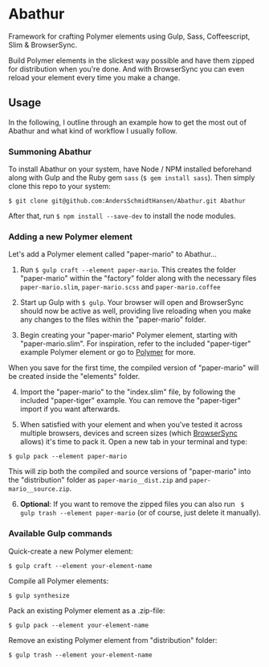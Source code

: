 Abathur
=======

Framework for crafting Polymer elements using Gulp, Sass, Coffeescript, Slim &amp; BrowserSync.

Build Polymer elements in the slickest way possible and have them zipped for distribution when you're done. And with BrowserSync you can even reload your element every time you make a change.


Usage
---------

In the following, I outline through an example how to get the most out of Abathur and what kind of workflow I usually follow.

### Summoning Abathur

To install Abathur on your system, have Node / NPM installed beforehand along with Gulp and the Ruby gem `sass` (`$ gem install sass`). Then simply clone this repo to your system:

```
$ git clone git@github.com:AndersSchmidtHansen/Abathur.git Abathur
```
After that, run `$ npm install --save-dev` to install the node modules.

### Adding a new Polymer element

Let's add a Polymer element called "paper-mario" to Abathur...

1. Run `$ gulp craft --element paper-mario`. This creates the folder "paper-mario" within the "factory" folder along with the necessary files `paper-mario.slim`, `paper-mario.scss` and `paper-mario.coffee`

2. Start up Gulp with `$ gulp`. Your browser will open and BrowserSync should now be active as well, providing live reloading when you make any changes to the files within the "paper-mario" folder.

3. Begin creating your "paper-mario" Polymer element, starting with "paper-mario.slim". For inspiration, refer to the included "paper-tiger" example Polymer element or go to [Polymer](http://polymer-project.org) for more.

When you save for the first time, the compiled version of "paper-mario" will be created inside the "elements" folder.

4. Import the "paper-mario" to the "index.slim" file, by following the included "paper-tiger" example. You can remove the "paper-tiger" import if you want afterwards.

5. When satisfied with your element and when you've tested it across multiple browsers, devices and screen sizes (which [BrowserSync](www.browsersync.io) allows) it's time to pack it. Open a new tab in your terminal and type:

`$ gulp pack --element paper-mario`

This will zip both the compiled and source versions of "paper-mario" into the "distribution" folder as `paper-mario__dist.zip` and `paper-mario__source.zip`.

6. **Optional**: If you want to remove the zipped files you can also run ` $ gulp trash --element paper-mario` (or of course, just delete it manually).

### Available Gulp commands

Quick-create a new Polymer element:
```
$ gulp craft --element your-element-name
```

Compile all Polymer elements:
```
$ gulp synthesize
```

Pack an existing Polymer element as a .zip-file:
```
$ gulp pack --element your-element-name
```

Remove an existing Polymer element from "distribution" folder:
```
$ gulp trash --element your-element-name
```